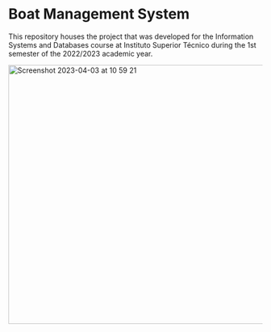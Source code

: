 # Boat Management System

This repository houses the project that was developed for the Information Systems and Databases course at Instituto Superior Técnico during the 1st semester of the 2022/2023 academic year.

<img width="513" alt="Screenshot 2023-04-03 at 10 59 21" src="https://user-images.githubusercontent.com/72610491/229477642-f1194135-5e4c-46c2-8b26-f560cb9ba46e.png" style="align:center">
